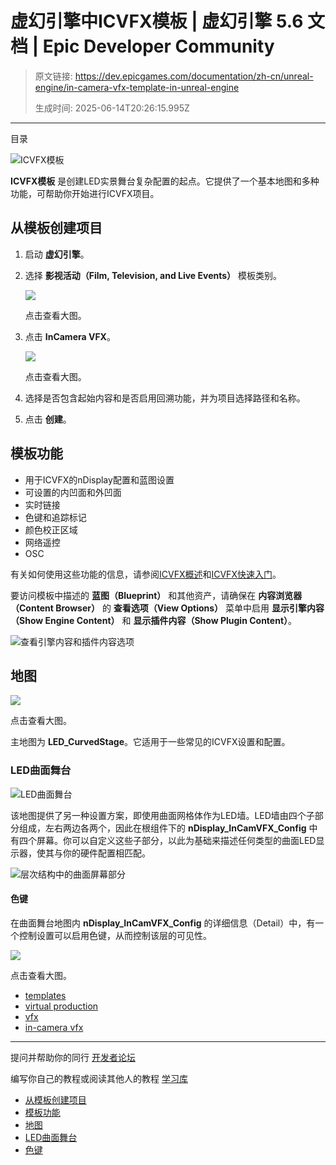 # 虚幻引擎中ICVFX模板 | 虚幻引擎 5.6 文档 | Epic Developer Community

> 原文链接: https://dev.epicgames.com/documentation/zh-cn/unreal-engine/in-camera-vfx-template-in-unreal-engine
> 
> 生成时间: 2025-06-14T20:26:15.995Z

---

目录

![ICVFX模板](https://dev.epicgames.com/community/api/documentation/image/a1c98af5-0a51-4c59-a6f8-10266d552ed2?resizing_type=fill&width=1920&height=335)

**ICVFX模板** 是创建LED实景舞台复杂配置的起点。它提供了一个基本地图和多种功能，可帮助你开始进行ICVFX项目。

## 从模板创建项目

1.  启动 **虚幻引擎**。
    
2.  选择 **影视活动（Film, Television, and Live Events）** 模板类别。
    
    [![](https://d1iv7db44yhgxn.cloudfront.net/documentation/images/9cd3727b-bd7a-4c3c-96cc-edd75890f265/ue5_01-select-section.png)](https://d1iv7db44yhgxn.cloudfront.net/documentation/images/9cd3727b-bd7a-4c3c-96cc-edd75890f265/ue5_01-select-section.png)
    
    点击查看大图。
    
3.  点击 **InCamera VFX**。
    
    [![](https://d1iv7db44yhgxn.cloudfront.net/documentation/images/647a513b-e8c1-429d-97e6-4a6b0e9bcb24/ue5_02-select-template.png)](https://d1iv7db44yhgxn.cloudfront.net/documentation/images/647a513b-e8c1-429d-97e6-4a6b0e9bcb24/ue5_02-select-template.png)
    
    点击查看大图。
    
4.  选择是否包含起始内容和是否启用回溯功能，并为项目选择路径和名称。
    
5.  点击 **创建**。
    

## 模板功能

-   用于ICVFX的nDisplay配置和蓝图设置
-   可设置的内凹面和外凹面
-   实时链接
-   色键和追踪标记
-   颜色校正区域
-   网络遥控
-   OSC

有关如何使用这些功能的信息，请参阅[ICVFX概述](/documentation/zh-cn/unreal-engine/in-camera-vfx-overview-in-unreal-engine)和[ICVFX快速入门](/documentation/zh-cn/unreal-engine/in-camera-vfx-quick-start-for-unreal-engine)。

要访问模板中描述的 **蓝图（Blueprint）** 和其他资产，请确保在 **内容浏览器（Content Browser）** 的 **查看选项（View Options）** 菜单中启用 **显示引擎内容（Show Engine Content）** 和 **显示插件内容（Show Plugin Content）**。

![查看引擎内容和插件内容选项](https://d1iv7db44yhgxn.cloudfront.net/documentation/images/469e2470-dc3b-41a6-ac1d-9bc350aefce3/ue5_03-enable-engin-plugin-content.png "View engine content and plugin content options")

## 地图

[![](https://d1iv7db44yhgxn.cloudfront.net/documentation/images/191e09f5-8acd-4ccc-abc2-515ab7edde1e/ue5_04-curved-stage-map.png)](https://d1iv7db44yhgxn.cloudfront.net/documentation/images/191e09f5-8acd-4ccc-abc2-515ab7edde1e/ue5_04-curved-stage-map.png)

点击查看大图。

主地图为 **LED\_CurvedStage**。它适用于一些常见的ICVFX设置和配置。

### LED曲面舞台

![LED曲面舞台](https://d1iv7db44yhgxn.cloudfront.net/documentation/images/129795b3-0795-44de-b2a9-201094fba0ce/ue5_05-curved-stage-example.png "LED Curved Stage")

该地图提供了另一种设置方案，即使用曲面网格体作为LED墙。LED墙由四个子部分组成，左右两边各两个，因此在根组件下的 **nDisplay\_InCamVFX\_Config** 中有四个屏幕。你可以自定义这些子部分，以此为基础来描述任何类型的曲面LED显示器，使其与你的硬件配置相匹配。

![层次结构中的曲面屏幕部分](https://d1iv7db44yhgxn.cloudfront.net/documentation/images/c5d471c8-7bcf-443b-9dd7-38eba145a31f/ue5_06-screen-components.png "Curved screen section in the hierarchy")

#### 色键

在曲面舞台地图内 **nDisplay\_InCamVFX\_Config** 的详细信息（Detail）中，有一个控制设置可以启用色键，从而控制该层的可见性。

[![](https://d1iv7db44yhgxn.cloudfront.net/documentation/images/f4db5895-539a-44d2-afe7-c91a20394d17/ue5_07-enable-chromakey.png)](https://d1iv7db44yhgxn.cloudfront.net/documentation/images/f4db5895-539a-44d2-afe7-c91a20394d17/ue5_07-enable-chromakey.png)

点击查看大图。

-   [templates](https://dev.epicgames.com/community/search?query=templates)
-   [virtual production](https://dev.epicgames.com/community/search?query=virtual%20production)
-   [vfx](https://dev.epicgames.com/community/search?query=vfx)
-   [in-camera vfx](https://dev.epicgames.com/community/search?query=in-camera%20vfx)

* * *

提问并帮助你的同行 [开发者论坛](https://forums.unrealengine.com/categories?tag=unreal-engine)

编写你自己的教程或阅读其他人的教程 [学习库](https://dev.epicgames.com/community/unreal-engine/learning)

-   [从模板创建项目](/documentation/zh-cn/unreal-engine/in-camera-vfx-template-in-unreal-engine#%E4%BB%8E%E6%A8%A1%E6%9D%BF%E5%88%9B%E5%BB%BA%E9%A1%B9%E7%9B%AE)
-   [模板功能](/documentation/zh-cn/unreal-engine/in-camera-vfx-template-in-unreal-engine#%E6%A8%A1%E6%9D%BF%E5%8A%9F%E8%83%BD)
-   [地图](/documentation/zh-cn/unreal-engine/in-camera-vfx-template-in-unreal-engine#%E5%9C%B0%E5%9B%BE)
-   [LED曲面舞台](/documentation/zh-cn/unreal-engine/in-camera-vfx-template-in-unreal-engine#led%E6%9B%B2%E9%9D%A2%E8%88%9E%E5%8F%B0)
-   [色键](/documentation/zh-cn/unreal-engine/in-camera-vfx-template-in-unreal-engine#%E8%89%B2%E9%94%AE)